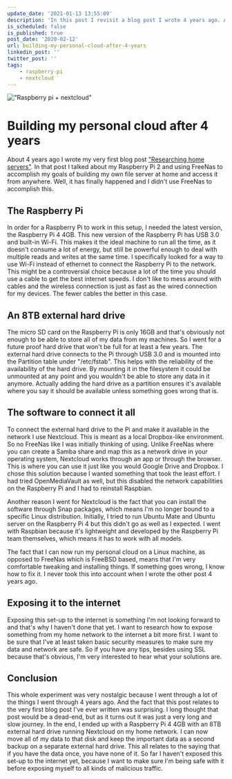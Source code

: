 ```yaml
---
update_date: '2021-01-13 13:55:09'
description: 'In this post I revisit a blog post I wrote 4 years ago. At that time I was looking at building a home server and predicted some technologies. 4 years later I''ve finally built the home server and it was easier than you might imagine.'
is_scheduled: false
is_published: true
post_date: '2020-02-12'
url: building-my-personal-cloud-after-4-years
linkedin_post: ''
twitter_post: ''
tags:
    - raspberry-pi
    - nextcloud
---
```

!["Raspberry pi + nextcloud"](/images/articles/raspberry-pi-nextcloud.png)
# Building my personal cloud after 4 years

About 4 years ago I wrote my very first blog post ["Researching home servers"]([https://roelofjanelsinga.com/articles/researching-home-servers](https://roelofjanelsinga.com/articles/researching-home-servers)). In that post I talked about my Raspberry Pi 2 and using FreeNas to accomplish my goals of building my own file server at home and access it from anywhere. Well, it has finally happened and I didn't use FreeNas to accomplish this. 

## The Raspberry Pi

In order for a Raspberry Pi to work in this setup, I needed the latest version, the Raspberry Pi 4 4GB. This new version of the Raspberry Pi has USB 3.0 and built-in Wi-Fi. This makes it the ideal machine to run all the time, as it doesn't consume a lot of energy, but still be powerful enough to deal with multiple reads and writes at the same time. I specifically looked for a way to use Wi-Fi instead of ethernet to connect the Raspberry Pi to the network. This might be a controversial choice because a lot of the time you should use a cable to get the best internet speeds. I don't like to mess around with cables and the wireless connection is just as fast as the wired connection for my devices. The fewer cables the better in this case.

## An 8TB external hard drive

The micro SD card on the Raspberry Pi is only 16GB and that's obviously not enough to be able to store all of my data from my machines. So I went for a future proof hard drive that won't be full for at least a few years. The external hard drive connects to the Pi through USB 3.0 and is mounted into the Partition table under "/etc/fstab". This helps with the reliability of the availability of the hard drive. By mounting it in the filesystem it could be unmounted at any point and you wouldn't be able to store any data in it anymore. Actually adding the hard drive as a partition ensures it's available where you say it should be available unless something goes wrong that is.

## The software to connect it all

To connect the external hard drive to the Pi and make it available in the network I use Nextcloud. This is meant as a local Dropbox-like environment. So no FreeNas like I was initially thinking of using. Unlike FreeNas where you can create a Samba share and map this as a network drive in your operating system, Nextcloud works through an app or through the browser. This is where you can use it just like you would Google Drive and Dropbox. I chose this solution because I wanted something that took the least effort. I had tried OpenMediaVault as well, but this disabled the network capabilities on the Raspberry Pi and I had to reinstall Raspbian. 

Another reason I went for Nextcloud is the fact that you can install the software through Snap packages, which means I'm no longer bound to a specific Linux distribution. Initially, I tried to run Ubuntu Mate and Ubuntu server on the Raspberry Pi 4 but this didn't go as well as I expected. I went with Raspbian because it's lightweight and developed by the Raspberry Pi team themselves, which means it has to work with all models. 

The fact that I can now run my personal cloud on a Linux machine, as opposed to FreeNas which is FreeBSD based, means that I'm very comfortable tweaking and installing things. If something goes wrong, I know how to fix it. I never took this into account when I wrote the other post 4 years ago.

## Exposing it to the internet

Exposing this set-up to the internet is something I'm not looking forward to and that's why I haven't done that yet. I want to research how to expose something from my home network to the internet a bit more first. I want to be sure that I've at least taken basic security measures to make sure my data and network are safe. So if you have any tips, besides using SSL because that's obvious, I'm very interested to hear what your solutions are.

## Conclusion

This whole experiment was very nostalgic because I went through a lot of the things I went through 4 years ago. And the fact that this post relates to the very first blog post I've ever written was surprising. I long thought that post would be a dead-end, but as it turns out it was just a very long and slow journey. In the end, I ended up with a Raspberry Pi 4 4GB with an 8TB external hard drive running Nextcloud on my home network. I can now move all of my data to that disk and keep the important data as a second backup on a separate external hard drive. This all relates to the saying that if you have the data once, you have none of it. So far I haven't exposed this set-up to the internet yet, because I want to make sure I'm being safe with it before exposing myself to all kinds of malicious traffic.